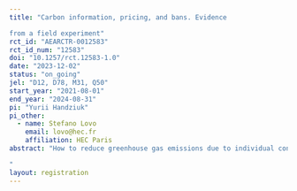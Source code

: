 ```yaml
---
title: "Carbon information, pricing, and bans. Evidence
from a field experiment"
rct_id: "AEARCTR-0012583"
rct_id_num: "12583"
doi: "10.1257/rct.12583-1.0"
date: "2023-12-02"
status: "on_going"
jel: "D12, D78, M31, Q50"
start_year: "2021-08-01"
end_year: "2024-08-31"
pi: "Yurii Handziuk"
pi_other:
  - name: Stefano Lovo
    email: lovo@hec.fr
    affiliation: HEC Paris
abstract: "How to reduce greenhouse gas emissions due to individual consumption patterns? Using a large-scale field experiment at a university canteen, we test the effectiveness of three policies aimed at the reduction of food carbon footprint: 1) provision of clear and reliable information about the carbon footprint of dishes offered on the menu; 2) adjusting dish prices with a pricing system where dish prices and the carbon footprint of the dishes are positively correlated; 3) regulating supply by replacing high-carbon dishes with equally nourishing low-carbon dishes. We further conduct a follow-up survey about the HEC Paris community’s attitudes toward different policies that could reduce carbon emissions associated with food consumption at the HEC canteen.
"
layout: registration
---
```


